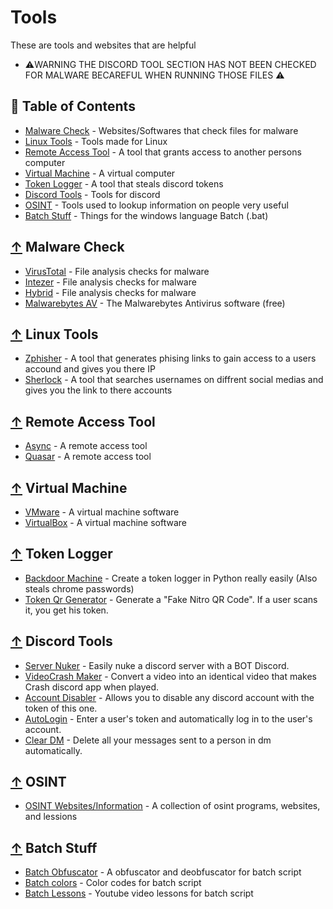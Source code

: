 # Tools
 These are tools and websites that are helpful
- ⚠️WARNING THE DISCORD TOOL SECTION HAS NOT BEEN CHECKED FOR MALWARE BECAREFUL WHEN RUNNING THOSE FILES ⚠️
## 📖 Table of Contents
 
  - [Malware Check](#-malware-check) - Websites/Softwares that check files for malware
  - [Linux Tools](#-linux-tools) - Tools made for Linux
  - [Remote Access Tool](#-remote-access-tool) - A tool that grants access to another persons computer
  - [Virtual Machine](#-virtual-machine) - A virtual computer
  - [Token Logger](#-token-logger) - A tool that steals discord tokens
  - [Discord Tools](#-discord-tools) - Tools for discord
  - [OSINT](#-osint) - Tools used to lookup information on people very useful
  - [Batch Stuff](#-batch-stuff) - Things for the windows language Batch (.bat)
  
## [↑](#-Table-of-Contents) Malware Check
* [VirusTotal](https://www.virustotal.com/gui/home/upload) - File analysis checks for malware
* [Intezer](https://analyze.intezer.com) - File analysis checks for malware
* [Hybrid](https://www.hybrid-analysis.com) - File analysis checks for malware
* [Malwarebytes AV](https://www.malwarebytes.com/) - The Malwarebytes Antivirus software (free)

## [↑](#-Table-of-Contents) Linux Tools
* [Zphisher](https://github.com/htr-tech/zphisher) - A tool that generates phising links to gain access to a users accound and gives you there IP
* [Sherlock](https://github.com/sherlock-project/sherlock) - A tool that searches usernames on diffrent social medias and gives you the link to there accounts

## [↑](#-Table-of-Contents)  Remote Access Tool
* [Async](https://github.com/NYAN-x-CAT/AsyncRAT-C-Sharp) - A remote access tool
* [Quasar](https://github.com/quasar/Quasar) - A remote access tool

## [↑](#-Table-of-Contents)  Virtual Machine
* [VMware](https://www.vmware.com/) - A virtual machine software
* [VirtualBox](https://www.virtualbox.org) - A virtual machine software

## [↑](#-Table-of-Contents)  Token Logger
* [Backdoor Machine](https://github.com/0NETAP/Backdoor-Machine) - Create a token logger in Python really easily (Also steals chrome passwords) 
* [Token Qr Generator](https://github.com/AstraaDev/Discord-Qr-Code-Token) - Generate a "Fake Nitro QR Code". If a user scans it, you get his token.

## [↑](#-Table-of-Contents)  Discord Tools
* [Server Nuker](https://github.com/zetism/AveryNuker) - Easily nuke a discord server with a BOT Discord.
* [VideoCrash Maker](https://github.com/AstraaDev/Discord-VideoCrashMaker) - Convert a video into an identical video that makes Crash discord app when played.
* [Account Disabler](https://github.com/assaultfulgg/account-disabler) - Allows you to disable any discord account with the token of this one.
* [AutoLogin](https://github.com/AstraaDev/Discord-Token-AutoLogin) - Enter a user's token and automatically log in to the user's account.
* [Clear DM](https://github.com/Da532/Clear) - Delete all your messages sent to a person in dm automatically.

## [↑](#-Table-of-Contents) OSINT
* [OSINT Websites/Information](https://github.com/jivoi/awesome-osint) - A collection of osint programs, websites, and lessions

## [↑](#-Table-of-Contents) Batch Stuff
* [Batch Obfuscator](https://github.com/BiggerDABOSS/BatchObfuscator) - A obfuscator and deobfuscator for batch script
* [Batch colors](https://github.com/0NETAP/batcolors) - Color codes for batch script
* [Batch Lessons](https://www.youtube.com/watch?v=kboexp3QiUg&list=PLAC038703B07D976B) - Youtube video lessons for batch script




